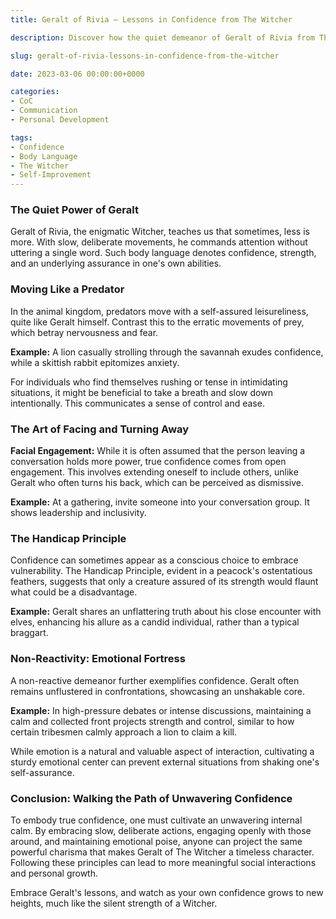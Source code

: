 ```yaml
---
title: Geralt of Rivia – Lessons in Confidence from The Witcher

description: Discover how the quiet demeanor of Geralt of Rivia from The Witcher can teach us powerful body language tips to exude confidence in everyday life.

slug: geralt-of-rivia-lessons-in-confidence-from-the-witcher

date: 2023-03-06 00:00:00+0000

categories:
- CoC
- Communication
- Personal Development

tags:
- Confidence
- Body Language
- The Witcher
- Self-Improvement
---
```


### The Quiet Power of Geralt

Geralt of Rivia, the enigmatic Witcher, teaches us that sometimes, less is more. With slow, deliberate movements, he commands attention without uttering a single word. Such body language denotes confidence, strength, and an underlying assurance in one's own abilities.

### Moving Like a Predator

In the animal kingdom, predators move with a self-assured leisureliness, quite like Geralt himself. Contrast this to the erratic movements of prey, which betray nervousness and fear.

**Example:** A lion casually strolling through the savannah exudes confidence, while a skittish rabbit epitomizes anxiety.

For individuals who find themselves rushing or tense in intimidating situations, it might be beneficial to take a breath and slow down intentionally. This communicates a sense of control and ease.

### The Art of Facing and Turning Away

**Facial Engagement:** While it is often assumed that the person leaving a conversation holds more power, true confidence comes from open engagement. This involves extending oneself to include others, unlike Geralt who often turns his back, which can be perceived as dismissive.

**Example:** At a gathering, invite someone into your conversation group. It shows leadership and inclusivity.

### The Handicap Principle

Confidence can sometimes appear as a conscious choice to embrace vulnerability. The Handicap Principle, evident in a peacock's ostentatious feathers, suggests that only a creature assured of its strength would flaunt what could be a disadvantage.

**Example:** Geralt shares an unflattering truth about his close encounter with elves, enhancing his allure as a candid individual, rather than a typical braggart.

### Non-Reactivity: Emotional Fortress

A non-reactive demeanor further exemplifies confidence. Geralt often remains unflustered in confrontations, showcasing an unshakable core.

**Example:** In high-pressure debates or intense discussions, maintaining a calm and collected front projects strength and control, similar to how certain tribesmen calmly approach a lion to claim a kill.

While emotion is a natural and valuable aspect of interaction, cultivating a sturdy emotional center can prevent external situations from shaking one's self-assurance.

### Conclusion: Walking the Path of Unwavering Confidence

To embody true confidence, one must cultivate an unwavering internal calm. By embracing slow, deliberate actions, engaging openly with those around, and maintaining emotional poise, anyone can project the same powerful charisma that makes Geralt of The Witcher a timeless character. Following these principles can lead to more meaningful social interactions and personal growth.

Embrace Geralt's lessons, and watch as your own confidence grows to new heights, much like the silent strength of a Witcher.
